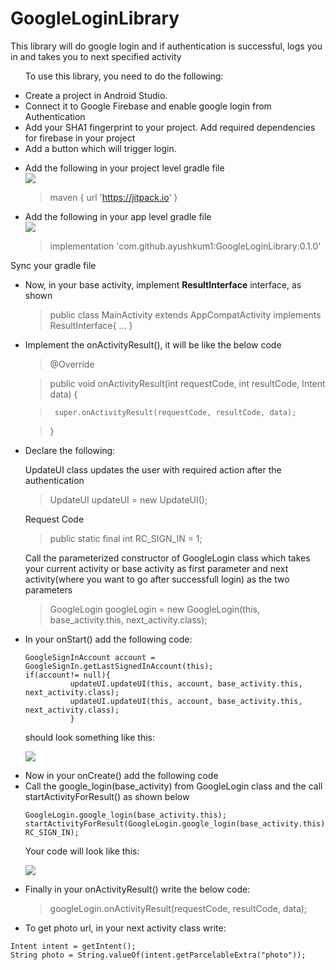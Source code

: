 # GoogleLoginLibrary

<p>This library will do google login and if authentication is successful, logs you in and takes you to next specified activity</p>
<ul>
    <p>To use this library, you need to do the following: </p>
    <li>Create a project in Android Studio.</li>
    <li>Connect it to Google Firebase and enable google login from Authentication</li>
    <li>Add your SHA1 fingerprint to your project. Add required dependencies for firebase in your project</li>
    <li>Add a button which will trigger login.</li>
</ul>

<ul>
    <li>Add the following in your project level gradle file</li>
    <img src="https://i.postimg.cc/DzWps8yV/Project-level-gradle-dependency-1.jpg">
  
  > maven { url 'https://jitpack.io' }
</ul>

<ul>
    <li>Add the following in your app level gradle file</li>
    <img src="https://i.postimg.cc/v80dyxjM/App-level-gradle-dependency-1-1.jpg">
  
  > implementation 'com.github.ayushkum1:GoogleLoginLibrary:0.1.0'
</ul>

<p>Sync your gradle file</p>

<ul>
  <li>Now, in your base activity, implement <strong>ResultInterface</strong> interface, as shown</li>
    
  > public class MainActivity extends AppCompatActivity implements ResultInterface{
  >      ...
  >      }
  
  <li>Implement the onActivityResult(), it will be like the below code</li>
  
  > @Override
  
  >  public void onActivityResult(int requestCode, int resultCode, Intent data) {
  
  >      super.onActivityResult(requestCode, resultCode, data);
 
  >  }
</ul>

<ul>
  <li>Declare the following: </li>
  <p>UpdateUI class updates the user with required action after the authentication</p>
  
  > UpdateUI updateUI = new UpdateUI(); 
  <p>Request Code</p>
  
  > public static final int RC_SIGN_IN = 1;
  <p>Call the parameterized constructor of GoogleLogin class which takes your current activity or base activity as first parameter and next activity(where you want to go after successfull login) as the two parameters </p>
  
  > GoogleLogin googleLogin = new GoogleLogin(this, base_activity.this, next_activity.class);
</ul>

<ul>
  <li>In your onStart() add the following code:</li>
  
  <p>
  
  ```
  GoogleSignInAccount account = GoogleSignIn.getLastSignedInAccount(this);
  if(account!= null){
            updateUI.updateUI(this, account, base_activity.this, next_activity.class);
            updateUI.updateUI(this, account, base_activity.this, next_activity.class);
            }
  ```
  
  <p>should look something like this:</p>
  <img src="https://i.postimg.cc/Prk8xqJ9/Screenshot-from-2020-08-14-23-08-42-1.jpg">
</ul>

<ul>
    <li>Now in your onCreate() add the following code</li>
    <li>Call the google_login(base_activity) from GoogleLogin class and the call startActivityForResult() as shown below</li>
    
    GoogleLogin.google_login(base_activity.this);
    startActivityForResult(GoogleLogin.google_login(base_activity.this), RC_SIGN_IN);
       
  <p>Your code will look like this:</p>
  <img src="https://i.postimg.cc/nc4ZFF9d/on-Create-1.jpg">
</ul>

<ul>
  <li>Finally in your onActivityResult() write the below code: </li>
  
 > googleLogin.onActivityResult(requestCode, resultCode, data);
 
</ul>

- To get photo url, in your next activity class write:
```
Intent intent = getIntent();
String photo = String.valueOf(intent.getParcelableExtra("photo"));
```

